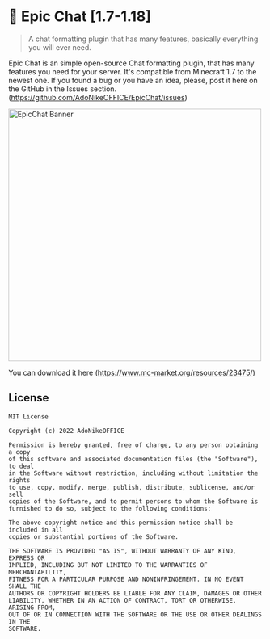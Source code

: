 # 💬 Epic Chat [1.7-1.18]
> A chat formatting plugin that has many features, basically everything you will ever need.

Epic Chat is an simple open-source Chat formatting plugin, that has many features you need for your server. It's compatible from Minecraft 1.7 to the newest one. If you found a bug or you have an idea, please, post it here on the GitHub in the Issues section. (https://github.com/AdoNikeOFFICE/EpicChat/issues)

<img src="https://i.imgur.com/zI6LL6T.png" alt="EpicChat Banner" target="_blank" width="500px"></img>

You can download it here (https://www.mc-market.org/resources/23475/)

## License
```
MIT License

Copyright (c) 2022 AdoNikeOFFICE

Permission is hereby granted, free of charge, to any person obtaining a copy
of this software and associated documentation files (the "Software"), to deal
in the Software without restriction, including without limitation the rights
to use, copy, modify, merge, publish, distribute, sublicense, and/or sell
copies of the Software, and to permit persons to whom the Software is
furnished to do so, subject to the following conditions:

The above copyright notice and this permission notice shall be included in all
copies or substantial portions of the Software.

THE SOFTWARE IS PROVIDED "AS IS", WITHOUT WARRANTY OF ANY KIND, EXPRESS OR
IMPLIED, INCLUDING BUT NOT LIMITED TO THE WARRANTIES OF MERCHANTABILITY,
FITNESS FOR A PARTICULAR PURPOSE AND NONINFRINGEMENT. IN NO EVENT SHALL THE
AUTHORS OR COPYRIGHT HOLDERS BE LIABLE FOR ANY CLAIM, DAMAGES OR OTHER
LIABILITY, WHETHER IN AN ACTION OF CONTRACT, TORT OR OTHERWISE, ARISING FROM,
OUT OF OR IN CONNECTION WITH THE SOFTWARE OR THE USE OR OTHER DEALINGS IN THE
SOFTWARE.
```
